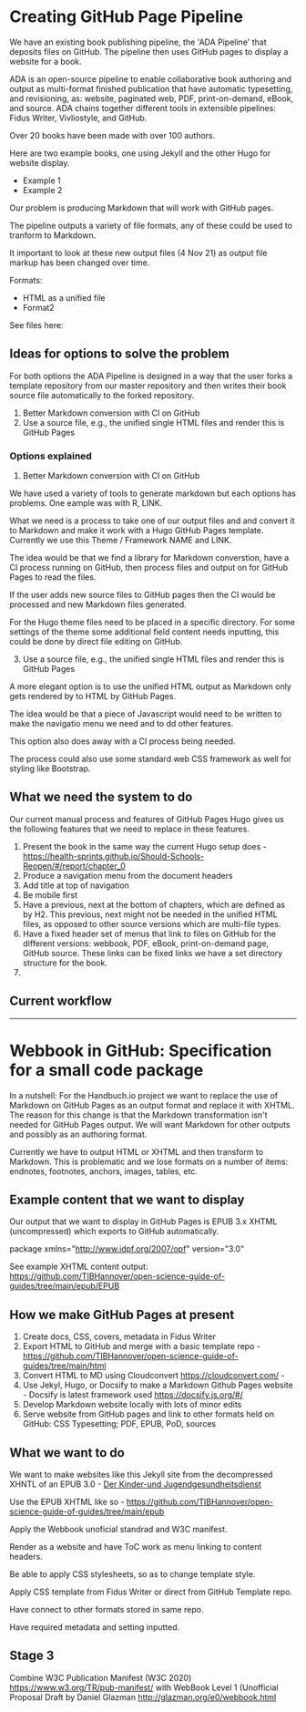 # Creating GitHub Page Pipeline

We have an existing book publishing pipeline, the 'ADA Pipeline' that deposits files on GitHub. The pipeline then uses GitHub pages to display a website for a book.

ADA is an open-source pipeline to enable collaborative book authoring and output as multi-format finished publication that have automatic typesetting,  and revisioning, as: website, paginated web, PDF, print-on-demand, eBook, and source. ADA chains together different tools in extensible pipelines: Fidus Writer, Vivliostyle, and GitHub.

Over 20 books have been made with over 100 authors.

Here are two example books, one using Jekyll and the other Hugo for website display.

  - Example 1
  - Example 2

Our problem is producing Markdown that will work with GitHub pages.

The pipeline outputs a variety of file formats, any of these could be used to tranform to Markdown.

It important to look at these new output files (4 Nov 21) as output file markup has been changed over time.

Formats:

  -  HTML as a unified file
  -  Format2

See files here: 

## Ideas for options to solve the problem

For both options the ADA Pipeline is designed in a way that the user forks a template repository from our master repository and then writes their book source file automatically to the forked repository.

  1. Better Markdown conversion with CI on GitHub
  2. Use a source file, e.g., the unified single HTML files and render this is GitHub Pages

### Options explained

1. Better Markdown conversion with CI on GitHub

We have used a variety of tools to generate markdown but each options has problems. One eample was with R, LINK. 

What we need is a process to take one of our output files and and convert it to Markdown and make it work with a Hugo GitHub Pages template. Currently we use this Theme / Framework NAME and LINK.

The idea would be that we find a library for Markdown converstion, have a CI process running on GitHub, then process files and output on for GitHub Pages to read the files.

If the user adds new source files to GitHub pages then the CI would be processed and new Markdown files generated.

For the Hugo theme files need to be placed in a specific directory. For some settings of the theme some additional field content needs inputting, this could be done by direct file editing on GitHub.

3. Use a source file, e.g., the unified single HTML files and render this is GitHub Pages

A more elegant option is to use the unified HTML output as Markdown only gets rendered by to HTML by GitHub Pages.

The idea would be that a piece of Javascript would need to be written to make the navigatio menu we need and to dd other features.

This option also does away with a CI process being needed.

The process could also use some standard web CSS framework as well for styling like Bootstrap.

## What we need the system to do

Our current manual process and features of GitHub Pages Hugo gives us the following features that we need to replace in these features.

  1. Present the book in the same way the current Hugo setup does - https://health-sprints.github.io/Should-Schools-Reopen/#/report/chapter_0
  2. Produce a navigation menu from the document headers
  3. Add title at top of navigation
  4. Be mobile first
  5. Have a previous, next at the bottom of chapters, which are defined as by H2. This previous, next might not be needed in the unified HTML files, as opposed to other source versions which are multi-file types.
  6. Have a fixed header set of menus that link to files on GitHub for the different versions: webbook, PDF, eBook, print-on-demand page, GitHub source. These links can be fixed links we have a set directory structure for the book.
  7. 

## Current workflow




---


# Webbook in GitHub: Specification for a small code package

In a nutshell: For the Handbuch.io project we want to replace the use of Markdown on GitHub Pages as an output format and replace it with XHTML. The reason for this change is that the Markdown transformation isn't needed for GitHub Pages output. We will want Markdown for other outputs and possibly as an authoring format.  

Currently we have to output HTML or XHTML and then transform to Markdown. This is problematic and we lose formats on a number of items: endnotes, footnotes, anchors, images, tables, etc.

## Example content that we want to display

Our output that we want to display in GitHub Pages is EPUB 3.x XHTML (uncompressed) which exports to GitHub automatically.

package xmlns="http://www.idpf.org/2007/opf" version="3.0"

See example XHTML content output: https://github.com/TIBHannover/open-science-guide-of-guides/tree/main/epub/EPUB

## How we make GitHub Pages at present

  1. Create docs, CSS, covers, metadata in Fidus Writer
  2. Export HTML to GitHub and merge with a basic template repo - https://github.com/TIBHannover/open-science-guide-of-guides/tree/main/html
  3. Convert HTML to MD using Cloudconvert https://cloudconvert.com/ - 
  4. Use Jekyl, Hugo, or Docsify to make a Markdown Github Pages website - Docsify is latest framework used https://docsify.js.org/#/
  5. Develop Markdown website locally with lots of minor edits
  6. Serve website from GitHub pages and link to other formats held on GitHub: CSS Typesetting; PDF, EPUB, PoD, sources

## What we want to do

We want to make websites like this Jekyll site from the decompressed XHNTL of an EPUB 3.0 - [Der Kinder-und Jugendgesundheitsdienst](https://akademie-oeffentliches-gesundheitswesen.github.io/KJGD/)

Use the EPUB XHTML like so - https://github.com/TIBHannover/open-science-guide-of-guides/tree/main/epub

Apply the Webbook unoficial standrad and W3C manifest.

Render as a website and have ToC work as menu linking to content headers.

Be able to apply CSS stylesheets, so as to change template style.

Apply CSS template from Fidus Writer or direct from GitHub Template repo.

Have connect to other formats stored in same repo.

Have required metadata and setting inputted.

## Stage 3

Combine W3C Publication Manifest (W3C 2020) https://www.w3.org/TR/pub-manifest/ with WebBook Level 1 (Unofficial Proposal Draft by Daniel Glazman http://glazman.org/e0/webbook.html
